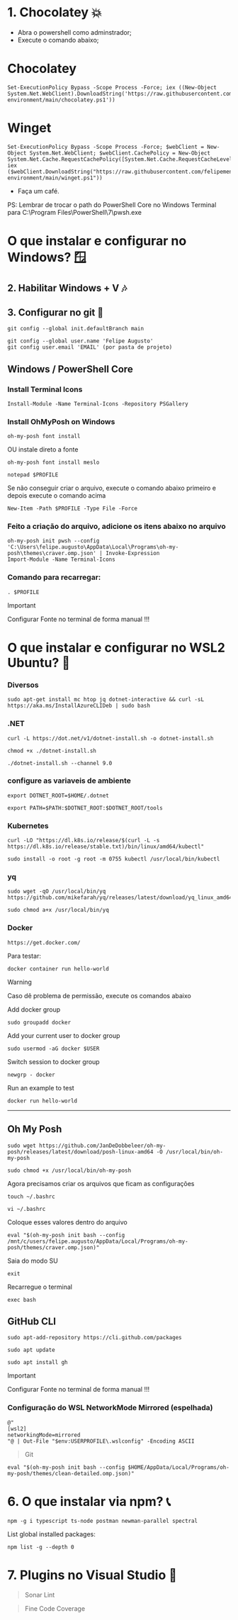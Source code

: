 # 1. Chocolatey :boom:

+ Abra o powershell como adminstrador;
+ Execute o comando abaixo;

# Chocolatey
````
Set-ExecutionPolicy Bypass -Scope Process -Force; iex ((New-Object System.Net.WebClient).DownloadString('https://raw.githubusercontent.com/felipementel/my-environment/main/chocolatey.ps1'))
````
# Winget
````
Set-ExecutionPolicy Bypass -Scope Process -Force; $webClient = New-Object System.Net.WebClient; $webClient.CachePolicy = New-Object System.Net.Cache.RequestCachePolicy([System.Net.Cache.RequestCacheLevel]::NoCacheNoStore); iex ($webClient.DownloadString("https://raw.githubusercontent.com/felipementel/my-environment/main/winget.ps1"))
````
+ Faça um café.

PS: Lembrar de trocar o path do PowerShell Core no Windows Terminal para C:\Program Files\PowerShell\7\pwsh.exe

# O que instalar e configurar no Windows? 🪟
## 2. Habilitar Windows + V :notes:

## 3. Configurar no git :cop:

````git
git config --global init.defaultBranch main

git config --global user.name 'Felipe Augusto'
git config user.email 'EMAIL' (por pasta de projeto)
````
## Windows / PowerShell Core

### Install Terminal Icons

````
Install-Module -Name Terminal-Icons -Repository PSGallery
````
### Install OhMyPosh on Windows
````
oh-my-posh font install
````
  OU instale direto a fonte
````
oh-my-posh font install meslo
````
````     
notepad $PROFILE
````
Se não conseguir criar o arquivo, execute o comando abaixo primeiro e depois execute o comando acima
````   
New-Item -Path $PROFILE -Type File -Force
````
### Feito a criação do arquivo, adicione os itens abaixo no arquivo
````
oh-my-posh init pwsh --config 'C:\Users\felipe.augusto\AppData\Local\Programs\oh-my-posh\themes\craver.omp.json' | Invoke-Expression
Import-Module -Name Terminal-Icons
````

### Comando para recarregar:
````
. $PROFILE
````

> [!IMPORTANT]
> Configurar Fonte no terminal de forma manual !!!

# O que instalar e configurar no WSL2 Ubuntu? 🐧
### Diversos
````
sudo apt-get install mc htop jq dotnet-interactive && curl -sL https://aka.ms/InstallAzureCLIDeb | sudo bash
````
### .NET
````
curl -L https://dot.net/v1/dotnet-install.sh -o dotnet-install.sh
````
````
chmod +x ./dotnet-install.sh
````
````
./dotnet-install.sh --channel 9.0
````
### configure as variaveis de ambiente
````
export DOTNET_ROOT=$HOME/.dotnet
````
````
export PATH=$PATH:$DOTNET_ROOT:$DOTNET_ROOT/tools
````
### Kubernetes
````
curl -LO "https://dl.k8s.io/release/$(curl -L -s https://dl.k8s.io/release/stable.txt)/bin/linux/amd64/kubectl"
````
````
sudo install -o root -g root -m 0755 kubectl /usr/local/bin/kubectl
````
### yq
````
sudo wget -qO /usr/local/bin/yq https://github.com/mikefarah/yq/releases/latest/download/yq_linux_amd64
````
````
sudo chmod a+x /usr/local/bin/yq
````
### Docker
````
https://get.docker.com/
````
Para testar:
````
docker container run hello-world
````

> [!WARNING]
> Caso dê problema de permissão, execute os comandos abaixo

Add docker group
````
sudo groupadd docker
````
Add your current user to docker group
````
sudo usermod -aG docker $USER
````
Switch session to docker group
````
newgrp - docker
````
Run an example to test
````
docker run hello-world
````
---
## Oh My Posh
````
sudo wget https://github.com/JanDeDobbeleer/oh-my-posh/releases/latest/download/posh-linux-amd64 -O /usr/local/bin/oh-my-posh
````
````
sudo chmod +x /usr/local/bin/oh-my-posh
````
Agora precisamos criar os arquivos que ficam as configurações
````
touch ~/.bashrc
````
````
vi ~/.bashrc
````
Coloque esses valores dentro do arquivo
````
eval "$(oh-my-posh init bash --config /mnt/c/users/felipe.augusto/AppData/Local/Programs/oh-my-posh/themes/craver.omp.json)"
````
Saia do modo SU
````
exit
````
Recarregue o terminal
````
exec bash
````

## GitHub CLI
````
sudo apt-add-repository https://cli.github.com/packages
````
````
sudo apt update
````
````
sudo apt install gh
````
> [!IMPORTANT]
> Configurar Fonte no terminal de forma manual !!!

### Configuração do WSL NetworkMode Mirrored (espelhada)

````
@"
[wsl2]
networkingMode=mirrored
"@ | Out-File "$env:USERPROFILE\.wslconfig" -Encoding ASCII
````

> Git
````
eval "$(oh-my-posh init bash --config $HOME/AppData/Local/Programs/oh-my-posh/themes/clean-detailed.omp.json)"
````

# 6. O que instalar via npm? :telephone_receiver:

````node
npm -g i typescript ts-node postman newman-parallel spectral
````
List global installed packages: 
````node
npm list -g --depth 0
````

# 7. Plugins no Visual Studio :mushroom:
> Sonar Lint

> Fine Code Coverage
